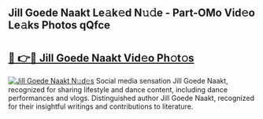 ## Jill Goede Naakt Le𝚊k𝚎d N𝚞𝚍e - Part-OMo Vid𝚎o Le𝚊ks Photos qQfce

# <h2><a href="http://fb3in7c.evod.top/?m=Jill+Goede+Naakt">🔗 👉🔴 Jill Goede Naakt Vid𝚎o Ph𝚘t𝚘s</a></h2>

[![Jill Goede Naakt N𝚞d𝚎s](https://i.imgur.com/8V9OHl7.gif)](http://fb3in7c.evod.top/?m=Jill+Goede+Naakt)
Social media sensation Jill Goede Naakt, recognized for sharing lifestyle and dance content, including dance performances and vlogs. Distinguished author Jill Goede Naakt, recognized for their insightful writings and contributions to literature. 
